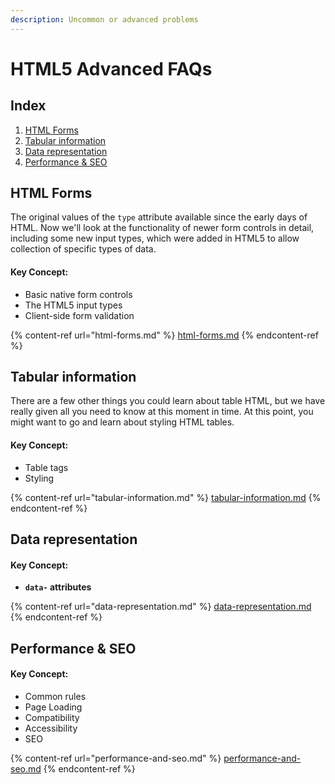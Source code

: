 ```yaml
---
description: Uncommon or advanced problems
---
```


# HTML5 Advanced FAQs

## Index

1. [HTML Forms](./#html-forms)
2. [Tabular information](./#tabular-information)
3. [Data representation](./#data-representation)
4. [Performance & SEO](./#performance-and-seo)

## HTML Forms

The original values of the `type` attribute available since the early days of HTML. Now we'll look at the functionality of newer form controls in detail, including some new input types, which were added in HTML5 to allow collection of specific types of data.

#### Key Concept:

* Basic native form controls
* The HTML5 input types
* Client-side form validation

{% content-ref url="html-forms.md" %}
[html-forms.md](html-forms.md)
{% endcontent-ref %}

## Tabular information

There are a few other things you could learn about table HTML, but we have really given all you need to know at this moment in time. At this point, you might want to go and learn about styling HTML tables.

#### Key Concept:

* Table tags
* Styling

{% content-ref url="tabular-information.md" %}
[tabular-information.md](tabular-information.md)
{% endcontent-ref %}

## Data representation

#### Key Concept:

* **`data-` attributes**

{% content-ref url="data-representation.md" %}
[data-representation.md](data-representation.md)
{% endcontent-ref %}

## Performance & SEO

#### Key Concept:

* Common rules
* Page Loading
* Compatibility
* Accessibility
* SEO

{% content-ref url="performance-and-seo.md" %}
[performance-and-seo.md](performance-and-seo.md)
{% endcontent-ref %}
